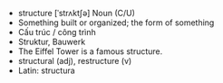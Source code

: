 - structure [ˈstrʌktʃə] Noun (C/U)  
- Something built or organized; the form of something  
- Cấu trúc / công trình  
- Struktur, Bauwerk  
- The Eiffel Tower is a famous structure.  
- structural (adj), restructure (v)  
- Latin: structura